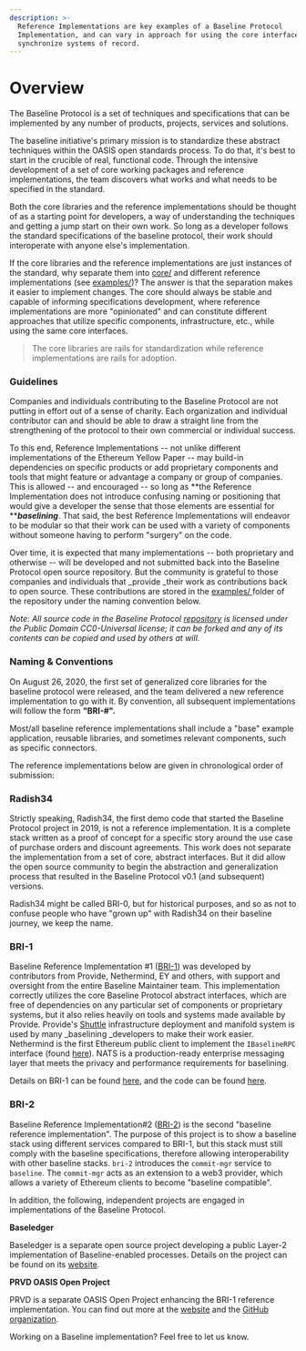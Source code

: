 ```yaml
---
description: >-
  Reference Implementations are key examples of a Baseline Protocol
  Implementation, and can vary in approach for using the core interfaces to
  synchronize systems of record.
---
```


# Overview

The Baseline Protocol is a set of techniques and specifications that can be implemented by any number of products, projects, services and solutions.

The baseline initiative's primary mission is to standardize these abstract techniques within the OASIS open standards process. To do that, it's best to start in the crucible of real, functional code. Through the intensive development of a set of core working packages and reference implementations, the team discovers what works and what needs to be specified in the standard.

Both the core libraries and the reference implementations should be thought of as a starting point for developers, a way of understanding the techniques and getting a jump start on their own work. So long as a developer follows the standard specifications of the baseline protocol, their work should interoperate with anyone else's implementation.

If the core libraries and the reference implementations are just instances of the standard, why separate them into [core/](https://github.com/ethereum-oasis-op/baseline/tree/master/core) and different reference implementations (see [examples/](https://github.com/ethereum-oasis-op/baseline/tree/master/examples))? The answer is that the separation makes it easier to implement changes. The core should always be stable and capable of informing specifications development, where reference implementations are more "opinionated" and can constitute different approaches that utilize specific components, infrastructure, etc., while using the same core interfaces.

> The core libraries are rails for standardization while reference implementations are rails for adoption.

### Guidelines

Companies and individuals contributing to the Baseline Protocol are not putting in effort out of a sense of charity. Each organization and individual contributor can and should be able to draw a straight line from the strengthening of the protocol to their own commercial or individual success.

To this end, Reference Implementations -- not unlike different implementations of the Ethereum Yellow Paper -- may build-in dependencies on specific products or add proprietary components and tools that might feature or advantage a company or group of companies. This is allowed -- and encouraged -- so long as **the Reference Implementation does not introduce confusing naming or positioning that would give a developer the sense that those elements are essential for **_**baselining**_. That said, the best Reference Implementations will endeavor to be modular so that their work can be used with a variety of components without someone having to perform "surgery" on the code.

Over time, it is expected that many implementations -- both proprietary and otherwise -- will be developed and not submitted back into the Baseline Protocol open source repository. But the community is grateful to those companies and individuals that \_provide \_their work as contributions back to open source. These contributions are stored in the [examples/ ](https://github.com/ethereum-oasis-op/baseline/tree/master/examples)folder of the repository under the naming convention below.

_Note: All source code in the Baseline Protocol_ [_repository_](https://github.com/ethereum-oasis-op/baseline) _is licensed under the Public Domain CC0-Universal license; it can be forked and any of its contents can be copied and used by others at will._

### Naming & Conventions

On August 26, 2020, the first set of generalized core libraries for the baseline protocol were released, and the team delivered a new reference implementation to go with it. By convention, all subsequent implementations will follow the form **"BRI-#".**

Most/all baseline reference implementations shall include a "base" example application, reusable libraries, and sometimes relevant components, such as specific connectors.

The reference implementations below are given in chronological order of submission:

### **Radish34**

Strictly speaking, Radish34, the first demo code that started the Baseline Protocol project in 2019, is not a reference implementation. It is a complete stack written as a proof of concept for a specific story around the use case of purchase orders and discount agreements. This work does not separate the implementation from a set of core, abstract interfaces. But it did allow the open source community to begin the abstraction and generalization process that resulted in the Baseline Protocol v0.1 (and subsequent) versions.

Radish34 might be called BRI-0, but for historical purposes, and so as not to confuse people who have "grown up" with Radish34 on their baseline journey, we keep the name.

### **BRI-1**

Baseline Reference Implementation #1 ([BRI-1](bri-1/)) was developed by contributors from Provide, Nethermind, EY and others, with support and oversight from the entire Baseline Maintainer team. This implementation correctly utilizes the core Baseline Protocol abstract interfaces, which are free of dependencies on any particular set of components or proprietary systems, but it also relies heavily on tools and systems made available by Provide. Provide's [Shuttle](https://shuttle.provide.services/waitlist) infrastructure deployment and manifold system is used by many \_baselining \_developers to make their work easier. Nethermind is the first Ethereum public client to implement the `IBaselineRPC` interface (found [here](https://github.com/ethereum-oasis-op/baseline/tree/master/core/api#interfaces)). NATS is a production-ready enterprise messaging layer that meets the privacy and performance requirements for baselining.

Details on BRI-1 can be found [here](bri-1/), and the code can be found [here](https://github.com/ethereum-oasis-op/baseline/tree/master/examples/bri-1).

### **BRI-2**

Baseline Reference Implementation#2 ([BRI-2](bri-2.md)) is the second "baseline reference implementation". The purpose of this project is to show a baseline stack using different services compared to BRI-1, but this stack must still comply with the baseline specifications, therefore allowing interoperability with other baseline stacks. `bri-2` introduces the `commit-mgr` service to `baseline`. The `commit-mgr` acts as an extension to a web3 provider, which allows a variety of Ethereum clients to become "baseline compatible".

In addition, the following, independent projects are engaged in implementations of the Baseline Protocol.  

**Baseledger**

Baseledger is a separate open source project developing a public Layer-2 implementation of Baseline-enabled processes. Details on the project can be found on its [website](https://baseledger.net/).

**PRVD OASIS Open Project**

PRVD is a separate OASIS Open Project enhancing the BRI-1 reference implementation. You can find out more at the [website](https://prvd-oasis.org/) and the [GitHub organization](https://github.com/prvd-oasis).

Working on a Baseline implementation? Feel free to let us know.
